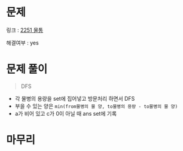 # 문제
링크 : [2251 물통](https://www.acmicpc.net/problem/2251)

해결여부 : yes

# 문제 풀이
> DFS
- 각 물병의 용량을 set에 집어넣고 방문처리 하면서 DFS
- 부을 수 있는 양은 `min(from물병의 물 양, to물병의 용량 - to물병의 물 양)`
- a가 비어 있고 c가 0이 아닐 때 ans set에 기록

# 마무리